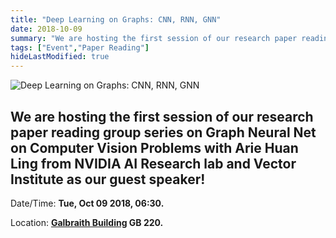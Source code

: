 ```yaml
---
title: "Deep Learning on Graphs: CNN, RNN, GNN"
date: 2018-10-09
summary: "We are hosting the first session of our research paper reading group series on Graph Neural Net on Computer Vision Problems with Arie Huan Ling from NVIDIA AI Research lab and Vector Institute as our guest speaker!"
tags: ["Event","Paper Reading"]
hideLastModified: true
---
```


![Deep Learning on Graphs: CNN, RNN, GNN](https://drive.google.com/u/0/uc?id=1u2I1s0vELbVRq888-IObR5DAc1NbGNaZ)

We are hosting the first session of our research paper reading group series on Graph Neural Net on Computer Vision Problems with Arie Huan Ling from NVIDIA AI Research lab and Vector Institute as our guest speaker!
---
Date/Time: **Tue, Oct 09 2018, 06:30.**

Location: **[Galbraith Building](http://map.utoronto.ca/utsg/building/070) GB 220.**
